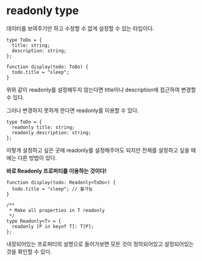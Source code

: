 # readonly type

데이터를 보여주기만 하고 수정할 수 없게 설정할 수 있는 타입이다.

```tsx
type ToDo = {
  title: string;
  description: string;
};

function display(todo: ToDo) {
  todo.title = "sleep";
}
```

위와 같이 readonly를 설정해두지 않는다면 title이나 description에 접근하여 변경할 수 있다.

그러나 변경하지 못하게 한다면 readonly를 이용할 수 있다.

```tsx
type ToDo = {
  readonly title: string;
  readonly description: string;
};
```

이렇게 설정하고 싶은 곳에 readonly를 설정해주어도 되지만 전체를 설정하고 싶을 때에는 다른 방법이 있다.

**바로 Readonly 프로퍼티를 이용하는 것이다!**

```tsx
function display(todo: Readonly<ToDo>) {
  todo.title = "sleep"; // 불가능
}
```

```tsx
/**
 * Make all properties in T readonly
 */
type Readonly<T> = {
  readonly [P in keyof T]: T[P];
};
```

내장되어있는 프로퍼티의 설명으로 들어가보면 모든 것이 정의되어있고 설정되어있는 것을 확인할 수 있다.
